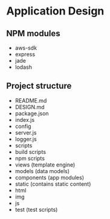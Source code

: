 # Application Design

NPM modules 
-----------

* aws-sdk
* express
* jade
* lodash

## Project structure 

* README.md
* DESIGN.md
* package.json
* index.js
* config
 * server.js 
 * logger.js
* scripts
 * build scripts
 * npm scripts
* views (template engine)
* models (data models) 
* components (app modules)
* static (contains static content)
 * html
 * img
 * js
* test (test scripts)
